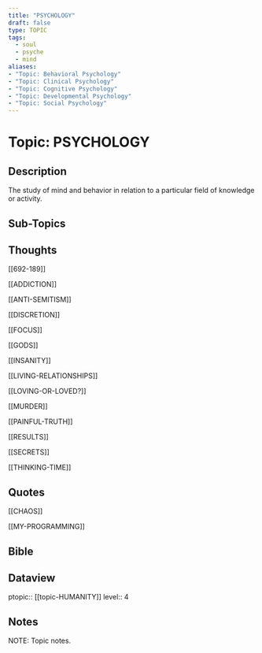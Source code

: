 ```yaml
---
title: "PSYCHOLOGY"
draft: false
type: TOPIC
tags:
  - soul
  - psyche
  - mind
aliases: 
- "Topic: Behavioral Psychology"
- "Topic: Clinical Psychology"
- "Topic: Cognitive Psychology"
- "Topic: Developmental Psychology"
- "Topic: Social Psychology"
---
```

# Topic: PSYCHOLOGY 
## Description
The study of mind and behavior in relation to a particular field of knowledge or activity.

## Sub-Topics

## Thoughts
[[692-189]]

[[ADDICTION]]

[[ANTI-SEMITISM]]

[[DISCRETION]]

[[FOCUS]]

[[GODS]]

[[INSANITY]]

[[LIVING-RELATIONSHIPS]]

[[LOVING-OR-LOVED?]]

[[MURDER]]

[[PAINFUL-TRUTH]]

[[RESULTS]]

[[SECRETS]]

[[THINKING-TIME]]

## Quotes
[[CHAOS]]

[[MY-PROGRAMMING]]

## Bible

## Dataview
ptopic:: [[topic-HUMANITY]]
level:: 4

## Notes
NOTE: Topic notes.

